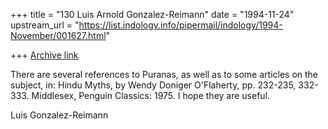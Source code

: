 +++
title = "130 Luis Arnold Gonzalez-Reimann"
date = "1994-11-24"
upstream_url = "https://list.indology.info/pipermail/indology/1994-November/001627.html"

+++
[Archive link](https://list.indology.info/pipermail/indology/1994-November/001627.html)


There are several references to Puranas, as well as to some articles on 
the subject, in: Hindu Myths, by Wendy Doniger O'Flaherty, pp. 232-235, 
332-333.  Middlesex, Penguin Classics: 1975.  I hope they are useful.

Luis Gonzalez-Reimann





